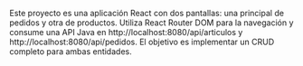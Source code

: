 <!-- Use this file to provide workspace-specific custom instructions to Copilot. For more details, visit https://code.visualstudio.com/docs/copilot/copilot-customization#_use-a-githubcopilotinstructionsmd-file -->

Este proyecto es una aplicación React con dos pantallas: una principal de pedidos y otra de productos. Utiliza React Router DOM para la navegación y consume una API Java en http://localhost:8080/api/articulos y http://localhost:8080/api/pedidos. El objetivo es implementar un CRUD completo para ambas entidades.
